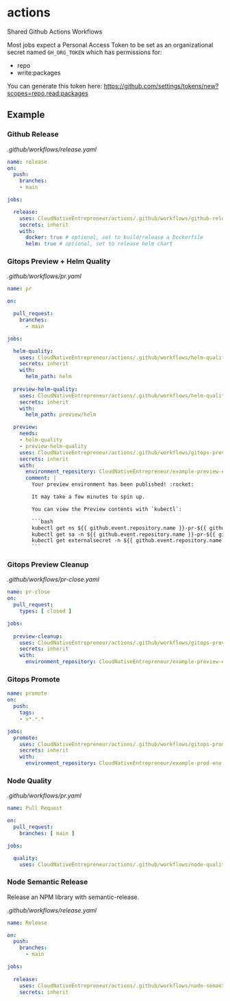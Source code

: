 # actions

Shared Github Actions Workflows

Most jobs expect a Personal Access Token to be set as an organizational secret named `GH_ORG_TOKEN` which has permissions for:
* repo
* write:packages

You can generate this token here: https://github.com/settings/tokens/new?scopes=repo,read:packages

## Example

### Github Release

*.github/workflows/release.yaml*
```yaml
name: release
on:
  push:
    branches:
    - main

jobs:

  release:
    uses: CloudNativeEntrepreneur/actions/.github/workflows/github-release.yaml@main
    secrets: inherit
    with:
      docker: true # optional, set to build/release a Dockerfile
      helm: true # optional, set to release helm chart
```

### Gitops Preview + Helm Quality

*.github/workflows/pr.yaml*
```yaml
name: pr

on:

  pull_request:
    branches:
      - main

jobs:

  helm-quality:
    uses: CloudNativeEntrepreneur/actions/.github/workflows/helm-quality.yaml@main
    secrets: inherit
    with:
      helm_path: helm
  
  preview-helm-quality:
    uses: CloudNativeEntrepreneur/actions/.github/workflows/helm-quality.yaml@main
    secrets: inherit
    with:
      helm_path: preview/helm

  preview:
    needs:
    - helm-quality
    - preview-helm-quality
    uses: CloudNativeEntrepreneur/actions/.github/workflows/gitops-preview.yaml@main
    secrets: inherit
    with:
      environment_repository: CloudNativeEntrepreneur/example-preview-envs
      comment: |
        Your preview environment has been published! :rocket:

        It may take a few minutes to spin up.

        You can view the Preview contents with `kubectl`:

        ```bash
        kubectl get ns ${{ github.event.repository.name }}-pr-${{ github.event.pull_request.number }}-preview
        kubectl get sa -n ${{ github.event.repository.name }}-pr-${{ github.event.pull_request.number }}-preview
        kubectl get externalsecret -n ${{ github.event.repository.name }}-pr-${{ github.event.pull_request.number }}-preview
        ```
```

### Gitops Preview Cleanup

*.github/workflows/pr-close.yaml*

```yaml
name: pr-close
on:
  pull_request:
    types: [ closed ]

jobs:
  
  preview-cleanup:
    uses: CloudNativeEntrepreneur/actions/.github/workflows/gitops-preview-cleanup.yaml@main
    secrets: inherit
    with:
      environment_repository: CloudNativeEntrepreneur/example-preview-envs
```

### Gitops Promote

```yaml
name: promote
on:
  push:
    tags:
    - v*.*.*

jobs:
  promote:
    uses: CloudNativeEntrepreneur/actions/.github/workflows/gitops-promote.yaml@main
    secrets: inherit
    with:
      environment_repository: CloudNativeEntrepreneur/example-prod-env
```

### Node Quality

*.github/workflows/pr.yaml*
```yaml
name: Pull Request

on:
  pull_request:
    branches: [ main ]

jobs:

  quality:
    uses: CloudNativeEntrepreneur/actions/.github/workflows/node-quality.yaml@main
```

### Node Semantic Release

Release an NPM library with semantic-release.

*.github/workflows/release.yaml*
```yaml
name: Release

on:
  push:
    branches:
      - main

jobs:
  
  release:
    uses: CloudNativeEntrepreneur/actions/.github/workflows/node-semantic-release.yaml@main
    secrets: inherit
```
